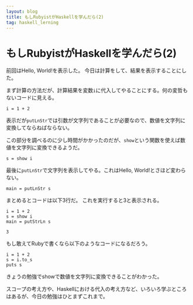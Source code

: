 ```yaml
---
layout: blog
title: もしRubyistがHaskellを学んだら(2)
tag: haskell_lerning
---
```


# もしRubyistがHaskellを学んだら(2)

前回はHello, World!を表示した。
今日は計算をして、結果を表示することにした。

まず計算の方法だが、計算結果を変数`i`に代入してやることにする。何の変哲もないコードに見える。

~~~~
i = 1 + 2
~~~~

表示だが`putLnStr`では引数が文字列であることが必要なので、数値を文字列に変換してならねばならない。

この部分を調べるのに少し時間がかかったのだが、`show`という関数を使えば数値を文字列に変換できるようだ。

~~~~
s = show i
~~~~

最後に`putLnStr`で文字列を表示してやる。これはHello, World!とさほど変わらない。

~~~~
main = putLnStr s
~~~~

まとめるとコードは以下3行だ。
これを実行すると3と表示される。

~~~~
i = 1 + 2
s = show i
main = putStrLn s
~~~~

~~~~
3
~~~~

もし敢えてRubyで書くなら以下のようなコードになるだろう。

~~~~
i = 1 + 2
s = i.to_s
puts s
~~~~

きょうの勉強でshowで数値を文字列に変換できることがわかった。

スコープの考え方や、Haskellにおける代入の考え方など、いろいろ学ぶところはあるが、今日の勉強はひとまずこれまで。
